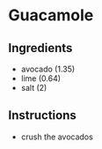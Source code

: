 # Guacamole
## Ingredients
* avocado (1.35)
* lime (0.64)
* salt (2)
## Instructions
- crush the avocados